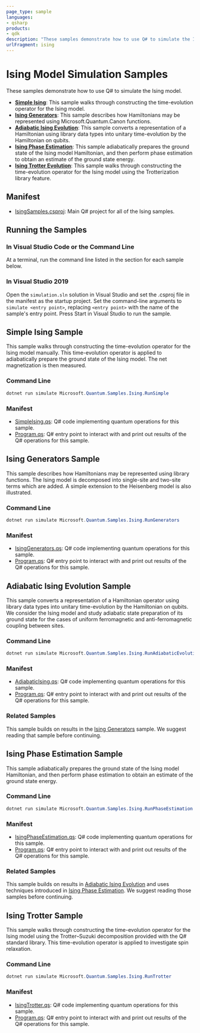 ```yaml
---
page_type: sample
languages:
- qsharp
products:
- qdk
description: "These samples demonstrate how to use Q# to simulate the Ising model."
urlFragment: ising
---
```


# Ising Model Simulation Samples

These samples demonstrate how to use Q# to simulate the Ising model.

- **[Simple Ising](#simple-ising-sample)**: This sample walks through constructing the time-evolution operator for the Ising model.
- **[Ising Generators](#ising-generators-sample)**: This sample describes how Hamiltonians may be represented using Microsoft.Quantum.Canon functions.
- **[Adiabatic Ising Evolution](#adiabatic-ising-evolution-sample)**: This sample converts a representation of a Hamiltonian using library data types into unitary time-evolution by the Hamiltonian on qubits.
- **[Ising Phase Estimation](#ising-phase-estimation-sample)**: This sample adiabatically prepares the ground state of the Ising model Hamiltonian, and then perform phase estimation to obtain an estimate of the ground state energy.
- **[Ising Trotter Evolution](#ising-trotter-sample)**: This sample walks through constructing the time-evolution operator for the Ising model using the Trotterization library feature.

## Manifest

- [IsingSamples.csproj](./IsingSamples.csproj): Main Q# project for all of the Ising samples.

## Running the Samples

### In Visual Studio Code or the Command Line

At a terminal, run the command line listed in the section for each sample below.

### In Visual Studio 2019

Open the `simulation.sln` solution in Visual Studio and set the .csproj file in the manifest as the startup project.
Set the command-line arguments to `simulate <entry point>`, replacing `<entry point>` with the name of the sample's entry point.
Press Start in Visual Studio to run the sample.

## Simple Ising Sample

This sample walks through constructing the time-evolution operator for the Ising model manually.
This time-evolution operator is applied to adiabatically prepare the ground state of the Ising model.
The net magnetization is then measured.

### Command Line

```powershell
dotnet run simulate Microsoft.Quantum.Samples.Ising.RunSimple
```

### Manifest

- [SimpleIsing.qs](./simple/SimpleIsing.qs): Q# code implementing quantum operations for this sample.
- [Program.qs](./simple/Program.qs): Q# entry point to interact with and print out results of the Q# operations for this sample.

## Ising Generators Sample

This sample describes how Hamiltonians may be represented using library functions.
The Ising model is decomposed into single-site and two-site terms which are added.
A simple extension to the Heisenberg model is also illustrated.

### Command Line

```powershell
dotnet run simulate Microsoft.Quantum.Samples.Ising.RunGenerators
```

### Manifest

- [IsingGenerators.qs](./generators/IsingGenerators.qs): Q# code implementing quantum operations for this sample.
- [Program.qs](./generators/Program.qs): Q# entry point to interact with and print out results of the Q# operations for this sample.

## Adiabatic Ising Evolution Sample

This sample converts a representation of a Hamiltonian operator using library data types into unitary time-evolution by the Hamiltonian on qubits.
We consider the Ising model and study adiabatic state preparation of its ground state for the cases of uniform ferromagnetic and anti-ferromagnetic coupling between sites.

### Command Line

```powershell
dotnet run simulate Microsoft.Quantum.Samples.Ising.RunAdiabaticEvolution
```

### Manifest

- [AdiabaticIsing.qs](./adiabatic/AdiabaticIsing.qs): Q# code implementing quantum operations for this sample.
- [Program.qs](./adiabatic/Program.qs): Q# entry point to interact with and print out results of the Q# operations for this sample.

### Related Samples

This sample builds on results in the [Ising Generators](#ising-generators-sample) sample.
We suggest reading that sample before continuing.

## Ising Phase Estimation Sample

This sample adiabatically prepares the ground state of the Ising model Hamiltonian, and then perform phase estimation to obtain an estimate of the ground state energy.

### Command Line

```powershell
dotnet run simulate Microsoft.Quantum.Samples.Ising.RunPhaseEstimation
```

### Manifest

- [IsingPhaseEstimation.qs](./phase-estimation/IsingPhaseEstimation.qs): Q# code implementing quantum operations for this sample.
- [Program.qs](./phase-estimation/Program.qs): Q# entry point to interact with and print out results of the Q# operations for this sample.

### Related Samples

This sample builds on results in [Adiabatic Ising Evolution](#adiabatic-ising-evolution-sample) and uses techniques introduced in [Ising Phase Estimation](#ising-phase-estimation-sample).
We suggest reading those samples before continuing.

## Ising Trotter Sample

This sample walks through constructing the time-evolution operator for the Ising model using the Trotter–Suzuki decomposition provided with the Q# standard library.
This time-evolution operator is applied to investigate spin relaxation.

### Command Line

```powershell
dotnet run simulate Microsoft.Quantum.Samples.Ising.RunTrotter
```

### Manifest

- [IsingTrotter.qs](./trotter-evolution/IsingTrotter.qs): Q# code implementing quantum operations for this sample.
- [Program.qs](./trotter-evolution/Program.qs): Q# entry point to interact with and print out results of the Q# operations for this sample.
